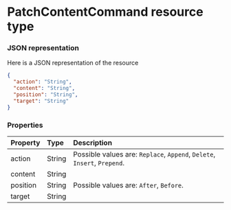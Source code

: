 # PatchContentCommand resource type



### JSON representation

Here is a JSON representation of the resource

```json
{
  "action": "String",
  "content": "String",
  "position": "String",
  "target": "String"
}

```
### Properties
| Property	   | Type	|Description|
|:---------------|:--------|:----------|
|action|String| Possible values are: `Replace`, `Append`, `Delete`, `Insert`, `Prepend`.|
|content|String||
|position|String| Possible values are: `After`, `Before`.|
|target|String||

<!-- uuid: 4800d137-1f16-44b9-ae2e-75ac41039685
2015-10-09 18:34:13 UTC -->